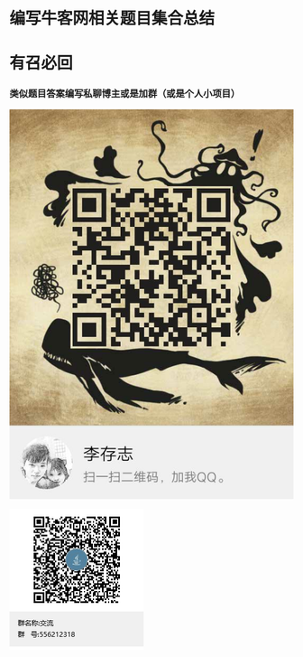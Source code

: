 # 编写牛客网相关题目集合总结

# 有召必回

### 类似题目答案编写私聊博主或是加群（或是个人小项目）

![个人](./2718272293.jpg)

![群聊](./交流群聊二维码.png)

